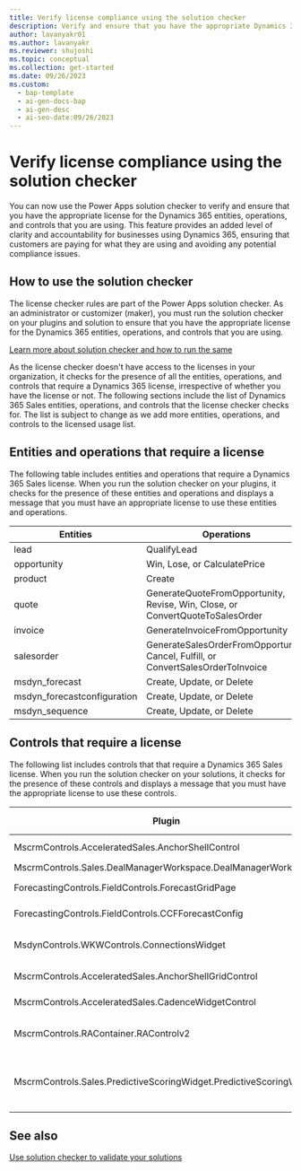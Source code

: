 ```yaml
---
title: Verify license compliance using the solution checker
description: Verify and ensure that you have the appropriate Dynamics 365 license with the Dynamics 365 license checker.
author: lavanyakr01
ms.author: lavanyakr
ms.reviewer: shujoshi
ms.topic: conceptual
ms.collection: get-started
ms.date: 09/26/2023
ms.custom:
  - bap-template
  - ai-gen-docs-bap
  - ai-gen-desc
  - ai-seo-date:09/26/2023
---
```


# Verify license compliance using the solution checker

You can now use the Power Apps solution checker to verify and ensure that you have the appropriate license for the Dynamics 365 entities, operations, and controls that you are using. This feature provides an added level of clarity and accountability for businesses using Dynamics 365, ensuring that customers are paying for what they are using and avoiding any potential compliance issues.

## How to use the solution checker

The license checker rules are part of the Power Apps solution checker. As an administrator or customizer (maker), you must run the solution checker on your plugins and solution to ensure that you have the appropriate license for the Dynamics 365 entities, operations, and controls that you are using. 

[Learn more about solution checker and how to run the same](/power-apps/maker/data-platform/use-powerapps-checker)

As the license checker doesn't have access to the licenses in your organization, it checks for the presence of all the entities, operations, and controls that require a Dynamics 365 license, irrespective of whether you have the license or not. The following sections include the list of Dynamics 365 Sales entities, operations, and controls that the license checker checks for. The list is subject to change as we add more entities, operations, and controls to the licensed usage list.

## Entities and operations that require a license

The following table includes entities and operations that require a Dynamics 365 Sales license. When you run the solution checker on your plugins, it checks for the presence of these entities and operations and displays a message that you must have an appropriate license to use these entities and operations.


|Entities  |Operations  |
|---------|---------|
|lead     | QualifyLead        |
|opportunity     |  Win, Lose, or CalculatePrice       |
|product     |   Create      |
|quote     |  GenerateQuoteFromOpportunity, Revise, Win, Close, or ConvertQuoteToSalesOrder       |
|invoice     |GenerateInvoiceFromOpportunity         |
|salesorder    |   GenerateSalesOrderFromOpportunity, Cancel, Fulfill, or  ConvertSalesOrderToInvoice      |
|msdyn_forecast     |  Create, Update, or Delete       |
|msdyn_forecastconfiguration     | Create, Update, or Delete        |
|msdyn_sequence     |  Create, Update, or Delete       |

## Controls that require a license

The following list includes controls that that require a Dynamics 365 Sales license. When you run the solution checker on your solutions, it checks for the presence of these controls and displays a message that you must have the appropriate license to use these controls.



|Plugin  |Control Name  |
|---------|---------|
|MscrmControls.AcceleratedSales.AnchorShellControl     | Focused view        |
|MscrmControls.Sales.DealManagerWorkspace.DealManagerWorkspace     | Pipeline view        |
|ForecastingControls.FieldControls.ForecastGridPage     |  Forecasting grid       |
|ForecastingControls.FieldControls.CCFForecastConfig     | Forecast configuration        |
|MsdynControls.WKWControls.ConnectionsWidget     | Who knows whom widget        |
|MscrmControls.AcceleratedSales.AnchorShellGridControl     |   Sales accelerator      |
|MscrmControls.AcceleratedSales.CadenceWidgetControl     |  Upnext widget       |
|MscrmControls.RAContainer.RAControlv2     | Relationship analytics widget        |
|MscrmControls.Sales.PredictiveScoringWidget.PredictiveScoringWidget     | Predictive lead and opportunity scoring widgets         |


## See also

[Use solution checker to validate your solutions](/power-apps/maker/data-platform/use-powerapps-checker)  